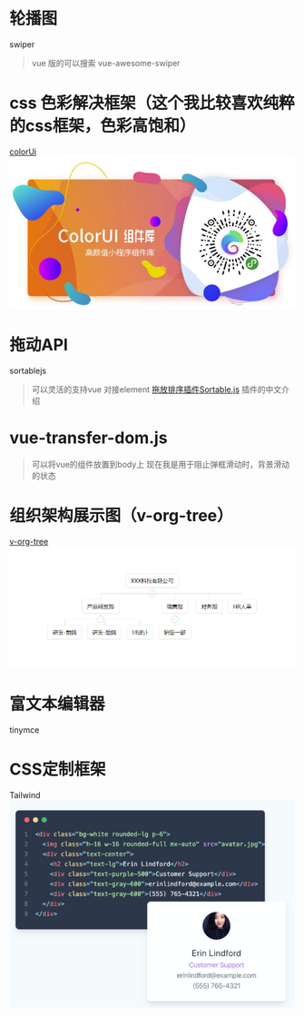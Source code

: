 # 轮播图
swiper
>vue 版的可以搜索  vue-awesome-swiper

# css 色彩解决框架（这个我比较喜欢纯粹的css框架，色彩高饱和）
[colorUi](https://github.com/weilanwl/ColorUI)
![](/assets/1.jpg)

# 拖动API
sortablejs
> 可以灵活的支持vue 对接element
[拖放排序插件Sortable.js](https://segmentfault.com/a/1190000008209715)
>插件的中文介绍

# vue-transfer-dom.js
> 可以将vue的组件放置到body上
> 现在我是用于阻止弹框滑动时，背景滑动的状态

# 组织架构展示图（v-org-tree）
[v-org-tree](https://github.com/lison16/v-org-tree)
![](assets/2020-01-15-10-01-00.png)

# 富文本编辑器
tinymce

# CSS定制框架
Tailwind 
![](assets/2020-03-07-11-48-15.png)